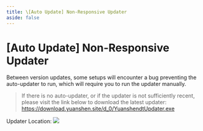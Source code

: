 ```yaml
---
title: \[Auto Update] Non-Responsive Updater
aside: false
---
```


# [Auto Update] Non-Responsive Updater

Between version updates, some setups will encounter a bug preventing the auto-updater to run, which will require you to run the updater manually.

> If there is no auto-updater, or if the updater is not sufficiently recent, please visit the link below to download the latest updater:
> https://download.yuanshen.site/d_0/YuanshendtUpdater.exe

Updater Location:
![](./../../../../public/imgs/en/manual/autoupdate/updaterlocation.png)
